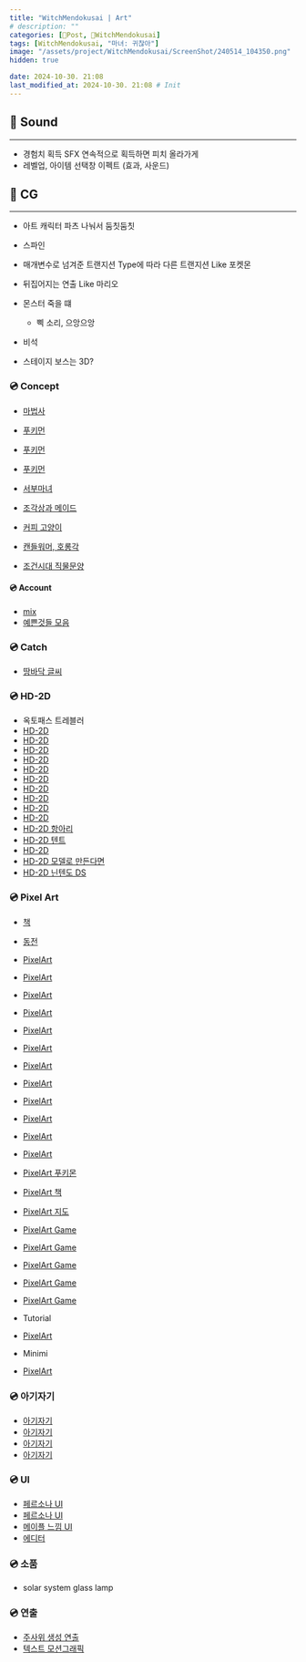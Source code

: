```yaml
---
title: "WitchMendokusai | Art"
# description: ""
categories: [📀Post, 🥥WitchMendokusai]
tags: [WitchMendokusai, "마녀: 귀찮아"]
image: "/assets/project/WitchMendokusai/ScreenShot/240514_104350.png"
hidden: true

date: 2024-10-30. 21:08
last_modified_at: 2024-10-30. 21:08 # Init
---
```


## 📀 Sound

---

- 경험치 획득 SFX 연속적으로 획득하면 피치 올라가게
- 레벨업, 아이템 선택창 이펙트 (효과, 사운드)

## 📀 CG

---

- 아트 캐릭터 파츠 나눠서 둠칫둠칫
- 스파인

- 매개변수로 넘겨준 트랜지션 Type에 따라 다른 트랜지션 Like 포켓몬

- 뒤집어지는 연출 Like 마리오
- 몬스터 죽을 떄
  - 삑 소리, 으앙으앙
- 비석

- 스테이지 보스는 3D?

### 💿 Concept

- [마법사](https://x.com/SpookyStirfry/status/1786892552337019304)
- [푸키먼](https://x.com/7Cube_Ori/status/1786677428313895378)
- [푸키먼](https://x.com/miyaulait/status/1786495846046920709)
- [푸키먼](https://x.com/7Cube_Ori/status/1771866906145734936)
- [서부마녀](https://x.com/PT_CROW/status/1783423425756996021)
- [조각상과 메이드](https://x.com/Rrrrrrice0303/status/1655190503007354882)
- [커피 고양이](https://x.com/KSUWABE/status/1715349124239999465)
- [캔들워머, 호롱각](https://x.com/tumblbug/status/1731875949564862929)

- [조건시대 직물문양](https://x.com/hanbok_ssul_bot/status/691694620393107462)

#### 💿 Account

- [mix](https://x.com/CandlMix/media)
- [예쁜것들 모음](https://x.com/so_lovely_31/status/1732049779025437074)

### 💿 Catch

- [땅바닥 글씨](https://x.com/psergiomr/status/1782386535263772958)

### 💿 HD-2D

- 옥토패스 트레블러
- [HD-2D](https://x.com/QZLgames/status/1782066637405143269)
- [HD-2D](https://x.com/QZLgames/status/1789924769879450050)
- [HD-2D](https://x.com/_eggerton/status/1783505758057087173)
- [HD-2D](https://x.com/ShinraiXenophy/status/1782133941513662817)
- [HD-2D](https://x.com/PkmnBrainrot/status/1782110809482817722)
- [HD-2D](https://x.com/acheronti/status/1779218755794751566)
- [HD-2D](https://x.com/HardBone01/status/1776948491279024227)
- [HD-2D](https://x.com/w11shes/status/1771839549913567385)
- [HD-2D](https://x.com/WanderingSwordG/status/1771522453254062274)
- [HD-2D](https://x.com/RSHoelMoor/status/1771345644797501528)
- [HD-2D 항아리](https://x.com/Ghost773748999/status/1706548743909331200)
- [HD-2D 텐트](https://x.com/OrangeTrip2/status/1739631873322889521)
- [HD-2D](https://x.com/drattzy/status/1757404260453450215)
- [HD-2D 모델로 만든다면](https://twitter.com/artofsully/status/1630299422281150465?s=20)
- [HD-2D 닌텐도 DS](https://twitter.com/violxiv/status/1621154673238609922?s=20)

### 💿 Pixel Art

- [책](https://x.com/creyynolds/status/1792275971892031730)
- [동전](https://x.com/freerdan/status/1789452138231505041)

- [PixelArt](https://x.com/BanannerToast/status/1786287637596135474)
- [PixelArt](https://x.com/PracticalNPC/status/1782450950893973941)
- [PixelArt](https://x.com/Wonpuri/status/1782401168981049622)
- [PixelArt](https://x.com/Andero7Charlie/status/1780990910895128847)
- [PixelArt](https://x.com/BanFanpxl/status/1780896894186877053)
- [PixelArt](https://x.com/UndergroundL0RD/status/1779835147044429998)
- [PixelArt](https://x.com/ichol98067313/status/1779986975606333466)
- [PixelArt](https://x.com/Pixel_Lancaster/status/1776962044623040868)
- [PixelArt](https://x.com/vested/status/1775260998649446496)
- [PixelArt](https://x.com/BanFanpxl/status/1774775029588525270)
- [PixelArt](https://x.com/Anokolisa/status/1771883104497487974)
- [PixelArt](https://x.com/Fractur9d_Luna/status/1771452383630909842)
- [PixelArt 푸키몬](https://x.com/angryMonsterHam/status/1754207246290964553)
- [PixelArt 책](https://x.com/DetFantasia/status/1731003909647348023)
- [PixelArt 지도](https://x.com/cmzw_/status/1752717586947883231)
- [PixelArt Game](https://x.com/moi_rai_/status/1752678671037411786)
- [PixelArt Game](https://x.com/lifuelgames/status/1752013740059640137)
- [PixelArt Game](https://x.com/ms_frogrammer/status/1754237281903264225)
- [PixelArt Game](https://x.com/smaex_official/status/1754965804993466797)
- [PixelArt Game](https://x.com/clemmygames/status/1757430590008135821)

- Tutorial
- [PixelArt](https://x.com/PixelArtJourney/status/1787791652733485536)

- Minimi
- [PixelArt](https://x.com/Vryell/status/1787422302516163050)

### 💿 아기자기

- [아기자기](https://x.com/coffinooo/status/1784424131364278371)
- [아기자기](https://x.com/coffinooo/status/1784067010093343121)
- [아기자기](https://x.com/SamuelLundsten/status/1782343364391719260)
- [아기자기](https://x.com/Joosh7889/status/1778144335034216713)

### 💿 UI

- [페르소나 UI](https://x.com/pollomuerto/status/1782682597509755362)
- [페르소나 UI](https://x.com/atokmakchiev/status/1754150061112528960)
- [메이플 느낌 UI](https://x.com/instant_onion/status/1691849142790951369)
- [에디터](https://x.com/_kzr/status/1781256444987519189)

### 💿 소품

- solar system glass lamp

### 💿 연출

- [주사위 생성 연출](https://x.com/CK21_JH/status/1702173473928532252)
- [텍스트 모션그래픽](https://x.com/functiontales/status/1750779547719795026)
